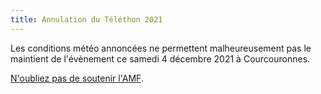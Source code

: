 ```yaml
---
title: Annulation du Téléthon 2021
---
```

Les conditions météo annoncées ne permettent malheureusement pas le maintient de l'évènement ce samedi 4 décembre 2021 à Courcouronnes.

[N'oubliez pas de soutenir l'AMF](https://www.afm-telethon.fr/).
